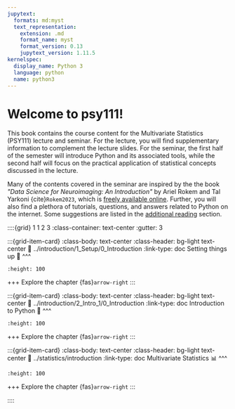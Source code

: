 ```yaml
---
jupytext:
  formats: md:myst
  text_representation:
    extension: .md
    format_name: myst
    format_version: 0.13
    jupytext_version: 1.11.5
kernelspec:
  display_name: Python 3
  language: python
  name: python3
---
```


# Welcome to psy111!

This book contains the course content for the Multivariate Statistics (PSY111) lecture and seminar. For the lecture, you will find supplementary information to complement the lecture slides. For the seminar, the first half of the semester will introduce Python and its associated tools, while the second half will focus on the practical application of statistical concepts discussed in the lecture.

Many of the contents covered in the seminar are inspired by the the book *"Data Science for Neuroimaging: An Introduction"* by Ariel Rokem and Tal Yarkoni {cite}`Rokem2023`, which is [freely available online](https://neuroimaging-data-science.org). Further, you will also find a plethora of tutorials, questions, and answers related to Python on the internet. Some suggestions are listed in the [additional reading](../misc/reading) section.

::::{grid} 1 1 2 3
:class-container: text-center
:gutter: 3

:::{grid-item-card}
:class-body: text-center
:class-header: bg-light text-center
:link: ../introduction/1_Setup/0_Introduction
:link-type: doc
Setting things up 🚀
^^^
```{image} https://encrypted-tbn0.gstatic.com/images?q=tbn:ANd9GcS9E5HZlsBUfIyQdZy53DBNd5c9aIxECWdFww&s
:height: 100
```
+++
Explore the chapter {fas}`arrow-right`
:::

:::{grid-item-card}
:class-body: text-center
:class-header: bg-light text-center
:link: ../introduction/2_Intro_1/0_Introduction
:link-type: doc
Introduction to Python 🐍
^^^
```{image} https://i.pinimg.com/originals/82/a2/18/82a2188c985ce75402ae44fc43fe7e5e.png
:height: 100
```
+++
Explore the chapter {fas}`arrow-right`
:::

:::{grid-item-card}
:class-body: text-center
:class-header: bg-light text-center
:link: ../statistics/introduction
:link-type: doc
Multivariate Statistics 📊
^^^
```{image} https://thumbs.dreamstime.com/b/statistics-linear-icon-modern-outline-logo-concept-o-white-background-business-analytics-collection-suitable-use-133515482.jpg
:height: 100
```
+++
Explore the chapter {fas}`arrow-right`
:::

::::
